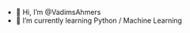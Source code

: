 - 👋 Hi, I’m @VadimsAhmers
- 🌱 I’m currently learning Python / Machine Learning

<!---
VadimsAhmers/VadimsAhmers is a ✨ special ✨ repository because its `README.md` (this file) appears on your GitHub profile.
You can click the Preview link to take a look at your changes.
--->
